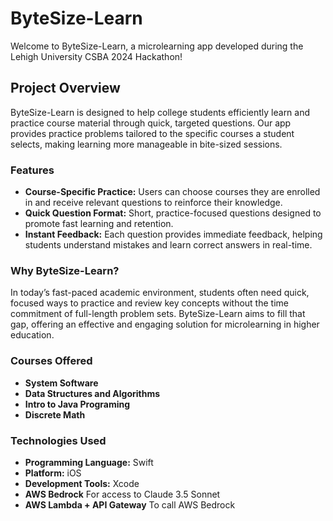 # ByteSize-Learn
Welcome to ByteSize-Learn, a microlearning app developed during the Lehigh University CSBA 2024 Hackathon!

## Project Overview
ByteSize-Learn is designed to help college students efficiently learn and practice course material through quick, targeted questions. Our app provides practice problems tailored to the specific courses a student selects, making learning more manageable in bite-sized sessions.

### Features
- **Course-Specific Practice:** Users can choose courses they are enrolled in and receive relevant questions to reinforce their knowledge.
- **Quick Question Format:** Short, practice-focused questions designed to promote fast learning and retention.
- **Instant Feedback:** Each question provides immediate feedback, helping students understand mistakes and learn correct answers in real-time.


### Why ByteSize-Learn?
In today’s fast-paced academic environment, students often need quick, focused ways to practice and review key concepts without the time commitment of full-length problem sets. ByteSize-Learn aims to fill that gap, offering an effective and engaging solution for microlearning in higher education.

### Courses Offered
- **System Software** 
- **Data Structures and Algorithms** 
- **Intro to Java Programing** 
- **Discrete Math** 

### Technologies Used
- **Programming Language:** Swift
- **Platform:** iOS
- **Development Tools:** Xcode
- **AWS Bedrock** For access to Claude 3.5 Sonnet
- **AWS Lambda + API Gateway** To call AWS Bedrock

